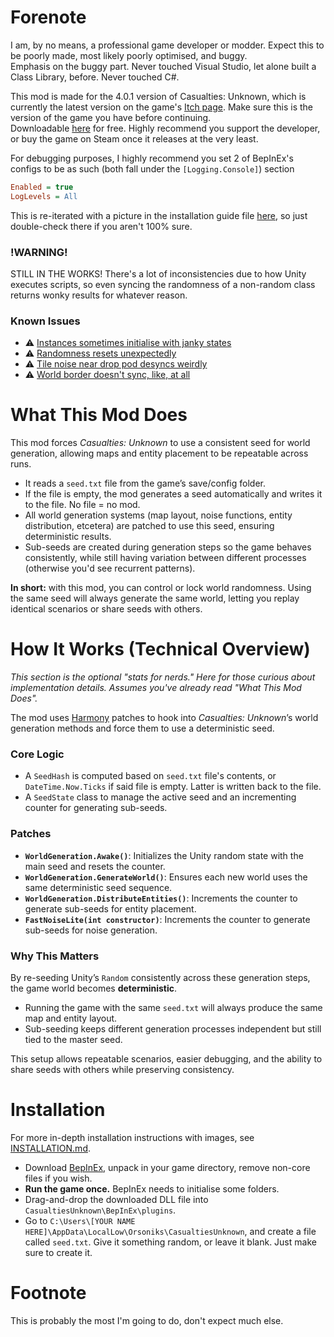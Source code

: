 # Forenote
I am, by no means, a professional game developer or modder. Expect this to be poorly made, most likely poorly optimised, and buggy.  
Emphasis on the buggy part. Never touched Visual Studio, let alone built a Class Library, before. Never touched C#.

This mod is made for the 4.0.1 version of Casualties: Unknown, which is currently the latest version on the game's [Itch page](https://orsonik.itch.io/scav-prototype). Make sure this is the version of the game you have before continuing.<br>
Downloadable [here](https://orsonik.itch.io/scav-prototype/download/eyJpZCI6MzIxNDQzOSwiZXhwaXJlcyI6MTc1ODgyMzQ4MX0%3d.bWj9Lv6KdmVaMJsIHZOA5Bqq0%2bg%3d) for free. Highly recommend you support the developer, or buy the game on Steam once it releases at the very least.

For debugging purposes, I highly recommend you set 2 of BepInEx's configs to be as such (both fall under the `[Logging.Console]`) section
```ini
Enabled = true
LogLevels = All
```
This is re-iterated with a picture in the installation guide file [here](INSTALLATION.md), so just double-check there if you aren't 100% sure.

### !WARNING!
STILL IN THE WORKS! There's a lot of inconsistencies due to how Unity executes scripts, so even syncing the randomness of a non-random class returns wonky results for whatever reason.

### Known Issues
- ⚠️ [Instances sometimes initialise with janky states](https://github.com/ltsArcane/Casualties-Unknown-Seed-Mod/issues/1)
- ⚠️ [Randomness resets unexpectedly](https://github.com/ltsArcane/Casualties-Unknown-Seed-Mod/issues/2)
- ⚠️ [Tile noise near drop pod desyncs weirdly](https://github.com/ltsArcane/Casualties-Unknown-Seed-Mod/issues/3)
- ⚠️ [World border doesn't sync, like, at all](https://github.com/ltsArcane/Casualties-Unknown-Seed-Mod/issues/4)

# What This Mod Does
This mod forces *Casualties: Unknown* to use a consistent seed for world generation, allowing maps and entity placement to be repeatable across runs.

* It reads a `seed.txt` file from the game’s save/config folder.
* If the file is empty, the mod generates a seed automatically and writes it to the file. No file = no mod.
* All world generation systems (map layout, noise functions, entity distribution, etcetera) are patched to use this seed, ensuring deterministic results.
* Sub-seeds are created during generation steps so the game behaves consistently, while still having variation between different processes (otherwise you'd see recurrent patterns).

**In short:** with this mod, you can control or lock world randomness. Using the same seed will always generate the same world, letting you replay identical scenarios or share seeds with others.

# How It Works (Technical Overview)

*This section is the optional "stats for nerds." Here for those curious about implementation details. Assumes you've already read "What This Mod Does".*

The mod uses [Harmony](https://github.com/pardeike/Harmony) patches to hook into *Casualties: Unknown*’s world generation methods and force them to use a deterministic seed.

### Core Logic
* A `SeedHash` is computed based on `seed.txt` file's contents, or `DateTime.Now.Ticks` if said file is empty. Latter is written back to the file.
* A `SeedState` class to manage the active seed and an incrementing counter for generating sub-seeds.

### Patches
* **`WorldGeneration.Awake()`**: Initializes the Unity random state with the main seed and resets the counter.
* **`WorldGeneration.GenerateWorld()`**: Ensures each new world uses the same deterministic seed sequence.
* **`WorldGeneration.DistributeEntities()`**: Increments the counter to generate sub-seeds for entity placement.
* **`FastNoiseLite(int constructor)`**: Increments the counter to generate sub-seeds for noise generation.

### Why This Matters
By re-seeding Unity’s `Random` consistently across these generation steps, the game world becomes **deterministic**.
* Running the game with the same `seed.txt` will always produce the same map and entity layout.
* Sub-seeding keeps different generation processes independent but still tied to the master seed.

This setup allows repeatable scenarios, easier debugging, and the ability to share seeds with others while preserving consistency.

# Installation
For more in-depth installation instructions with images, see [INSTALLATION.md](INSTALLATION.md).
- Download [BepInEx](https://github.com/BepInEx/BepInEx/releases/tag/v5.4.23.4), unpack in your game directory, remove non-core files if you wish.
- **Run the game once.** BepInEx needs to initialise some folders.
- Drag-and-drop the downloaded DLL file into `CasualtiesUnknown\BepInEx\plugins`.
- Go to `C:\Users\[YOUR NAME HERE]\AppData\LocalLow\Orsoniks\CasualtiesUnknown`, and create a file called `seed.txt`. Give it something random, or leave it blank. Just make sure to create it.

# Footnote
This is probably the most I'm going to do, don't expect much else.
